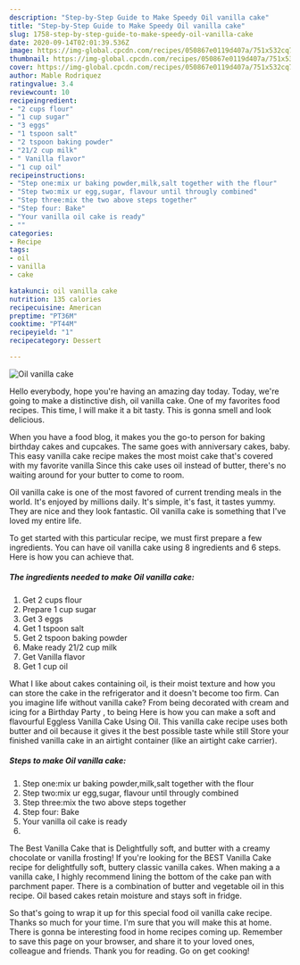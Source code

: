 ```yaml
---
description: "Step-by-Step Guide to Make Speedy Oil vanilla cake"
title: "Step-by-Step Guide to Make Speedy Oil vanilla cake"
slug: 1758-step-by-step-guide-to-make-speedy-oil-vanilla-cake
date: 2020-09-14T02:01:39.536Z
image: https://img-global.cpcdn.com/recipes/050867e0119d407a/751x532cq70/oil-vanilla-cake-recipe-main-photo.jpg
thumbnail: https://img-global.cpcdn.com/recipes/050867e0119d407a/751x532cq70/oil-vanilla-cake-recipe-main-photo.jpg
cover: https://img-global.cpcdn.com/recipes/050867e0119d407a/751x532cq70/oil-vanilla-cake-recipe-main-photo.jpg
author: Mable Rodriquez
ratingvalue: 3.4
reviewcount: 10
recipeingredient:
- "2 cups flour"
- "1 cup sugar"
- "3 eggs"
- "1 tspoon salt"
- "2 tspoon baking powder"
- "21/2 cup milk"
- " Vanilla flavor"
- "1 cup oil"
recipeinstructions:
- "Step one:mix ur baking powder,milk,salt together with the flour"
- "Step two:mix ur egg,sugar, flavour until througly combined"
- "Step three:mix the two above steps together"
- "Step four: Bake"
- "Your vanilla oil cake is ready"
- ""
categories:
- Recipe
tags:
- oil
- vanilla
- cake

katakunci: oil vanilla cake 
nutrition: 135 calories
recipecuisine: American
preptime: "PT36M"
cooktime: "PT44M"
recipeyield: "1"
recipecategory: Dessert

---
```



![Oil vanilla cake](https://img-global.cpcdn.com/recipes/050867e0119d407a/751x532cq70/oil-vanilla-cake-recipe-main-photo.jpg)

Hello everybody, hope you're having an amazing day today. Today, we're going to make a distinctive dish, oil vanilla cake. One of my favorites food recipes. This time, I will make it a bit tasty. This is gonna smell and look delicious.

When you have a food blog, it makes you the go-to person for baking birthday cakes and cupcakes. The same goes with anniversary cakes, baby. This easy vanilla cake recipe makes the most moist cake that&#39;s covered with my favorite vanilla Since this cake uses oil instead of butter, there&#39;s no waiting around for your butter to come to room.

Oil vanilla cake is one of the most favored of current trending meals in the world. It's enjoyed by millions daily. It's simple, it's fast, it tastes yummy. They are nice and they look fantastic. Oil vanilla cake is something that I've loved my entire life.


To get started with this particular recipe, we must first prepare a few ingredients. You can have oil vanilla cake using 8 ingredients and 6 steps. Here is how you can achieve that.

<!--inarticleads1-->

##### The ingredients needed to make Oil vanilla cake:

1. Get 2 cups flour
1. Prepare 1 cup sugar
1. Get 3 eggs
1. Get 1 tspoon salt
1. Get 2 tspoon baking powder
1. Make ready 21/2 cup milk
1. Get  Vanilla flavor
1. Get 1 cup oil


What I like about cakes containing oil, is their moist texture and how you can store the cake in the refrigerator and it doesn&#39;t become too firm. Can you imagine life without vanilla cake? From being decorated with cream and icing for a Birthday Party , to being Here is how you can make a soft and flavourful Eggless Vanilla Cake Using Oil. This vanilla cake recipe uses both butter and oil because it gives it the best possible taste while still Store your finished vanilla cake in an airtight container (like an airtight cake carrier). 

<!--inarticleads2-->

##### Steps to make Oil vanilla cake:

1. Step one:mix ur baking powder,milk,salt together with the flour
1. Step two:mix ur egg,sugar, flavour until througly combined
1. Step three:mix the two above steps together
1. Step four: Bake
1. Your vanilla oil cake is ready
1. 


The Best Vanilla Cake that is Delightfully soft, and butter with a creamy chocolate or vanilla frosting! If you&#39;re looking for the BEST Vanilla Cake recipe for delightfully soft, buttery classic vanilla cakes. When making a a vanilla cake, I highly recommend lining the bottom of the cake pan with parchment paper. There is a combination of butter and vegetable oil in this recipe. Oil based cakes retain moisture and stays soft in fridge. 

So that's going to wrap it up for this special food oil vanilla cake recipe. Thanks so much for your time. I'm sure that you will make this at home. There is gonna be interesting food in home recipes coming up. Remember to save this page on your browser, and share it to your loved ones, colleague and friends. Thank you for reading. Go on get cooking!
